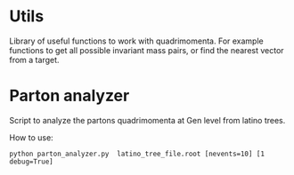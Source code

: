 # Utils
Library of useful functions to work with quadrimomenta. 
For example functions to get all possible invariant mass pairs, or find the nearest vector from a target.


# Parton analyzer
Script to analyze the partons quadrimomenta at Gen level from latino trees. 

How to use:
```
python parton_analyzer.py  latino_tree_file.root [nevents=10] [1 debug=True]
```

